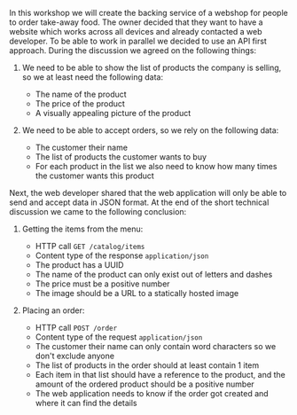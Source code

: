 In this workshop we will create the backing service of a webshop for people to order take-away food.
The owner decided that they want to have a website which works across all devices and already contacted a web developer.
To be able to work in parallel we decided to use an API first approach.
During the discussion we agreed on the following things:

1. We need to be able to show the list of products the company is selling, so we at least need the following data:

    - The name of the product
    - The price of the product
    - A visually appealing picture of the product

2. We need to be able to accept orders, so we rely on the following data:

    - The customer their name
    - The list of products the customer wants to buy
    - For each product in the list we also need to know how many times the customer wants this product

Next, the web developer shared that the web application will only be able to send and accept data in JSON format.
At the end of the short technical discussion we came to the following conclusion:

1. Getting the items from the menu:
    - HTTP call `GET /catalog/items`
    - Content type of the response `application/json`
    - The product has a UUID
    - The name of the product can only exist out of letters and dashes
    - The price must be a positive number
    - The image should be a URL to a statically hosted image

2. Placing an order:
    - HTTP call `POST /order`
    - Content type of the request `application/json`
    - The customer their name can only contain word characters so we don't exclude anyone
    - The list of products in the order should at least contain 1 item
    - Each item in that list should have a reference to the product, and the amount of the ordered product should be a positive number
    - The web application needs to know if the order got created and where it can find the details
